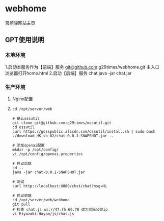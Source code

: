 # webhome
宫崎骏网站主页

## GPT使用说明
### 本地环境
1.启动本服务作为【前端】服务
   git@github.com:g29times/webhome.git
   主入口 浏览器打开home.html
2.启动【后端】服务 chat
   java -jar chat.jar

### 生产环境
   1. Nginx配置
   2. ```
      cd /opt/server/web
      
      # 确认ossutil
      git clone git@github.com:g29times/ossutil.git
      cd ossutil
      curl https://gosspublic.alicdn.com/ossutil/install.sh | sudo bash
      ./download_HK.sh 02/chat-0.0.1-SNAPSHOT.jar ..
      
      # 添加openai配置
      mkdir -p /opt/config/
      vi /opt/config/openai.properties
      
      # 启动后端
      cd ..
      java -jar chat-0.0.1-SNAPSHOT.jar
      
      # 测试
      curl http://localhost:8080/chat/chat?msg=Hi
      
      # 启动前端
      cd /opt/server/web/webhome
      git pull
      # 检查 chat.js ws://47.76.66.78 改为实际公网ip
      vi Miyazaki-Hayao/js/chat.js
      ```